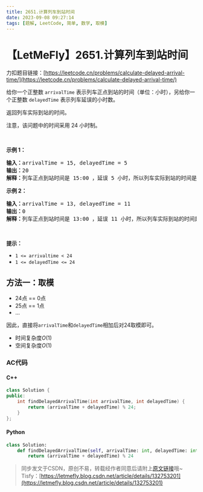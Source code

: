 ```yaml
---
title: 2651.计算列车到站时间
date: 2023-09-08 09:27:14
tags: [题解, LeetCode, 简单, 数学, 取模]
---
```


# 【LetMeFly】2651.计算列车到站时间

力扣题目链接：[https://leetcode.cn/problems/calculate-delayed-arrival-time/](https://leetcode.cn/problems/calculate-delayed-arrival-time/)

<p>给你一个正整数 <code>arrivalTime</code> 表示列车正点到站的时间（单位：小时），另给你一个正整数 <code>delayedTime</code> 表示列车延误的小时数。</p>

<p>返回列车实际到站的时间。</p>

<p>注意，该问题中的时间采用 24 小时制。</p>

<p>&nbsp;</p>

<p><strong>示例 1：</strong></p>

<pre><strong>输入：</strong>arrivalTime = 15, delayedTime = 5 
<strong>输出：</strong>20 
<strong>解释：</strong>列车正点到站时间是 15:00 ，延误 5 小时，所以列车实际到站的时间是 15 + 5 = 20（20:00）。
</pre>

<p><strong>示例 2：</strong></p>

<pre><strong>输入：</strong>arrivalTime = 13, delayedTime = 11
<strong>输出：</strong>0
<strong>解释：</strong>列车正点到站时间是 13:00 ，延误 11 小时，所以列车实际到站的时间是 13 + 11 = 24（在 24 小时制中表示为 00:00 ，所以返回 0）。</pre>

<p>&nbsp;</p>

<p><strong>提示：</strong></p>

<ul>
	<li><code>1 &lt;= arrivaltime &lt;&nbsp;24</code></li>
	<li><code>1 &lt;= delayedTime &lt;= 24</code></li>
</ul>


    
## 方法一：取模

+ 24点 == 0点
+ 25点 == 1点
+ ...

因此，直接将```arrivalTime```和```delayedTime```相加后对24取模即可。

+ 时间复杂度$O(1)$
+ 空间复杂度$O(1)$

### AC代码

#### C++

```cpp
class Solution {
public:
    int findDelayedArrivalTime(int arrivalTime, int delayedTime) {
        return (arrivalTime + delayedTime) % 24;
    }
};
```

#### Python

```python
class Solution:
    def findDelayedArrivalTime(self, arrivalTime: int, delayedTime: int) -> int:
        return (arrivalTime + delayedTime) % 24
```

> 同步发文于CSDN，原创不易，转载经作者同意后请附上[原文链接](https://blog.letmefly.xyz/2023/09/08/LeetCode%202651.%E8%AE%A1%E7%AE%97%E5%88%97%E8%BD%A6%E5%88%B0%E7%AB%99%E6%97%B6%E9%97%B4/)哦~
> Tisfy：[https://letmefly.blog.csdn.net/article/details/132753201](https://letmefly.blog.csdn.net/article/details/132753201)
